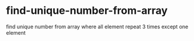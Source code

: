 # find-unique-number-from-array
find unique number from array where all element repeat 3 times except one element
